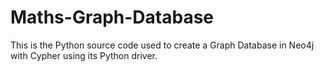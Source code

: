 # Maths-Graph-Database
This is the Python source code used to create a Graph Database in Neo4j with Cypher using its Python driver. 
